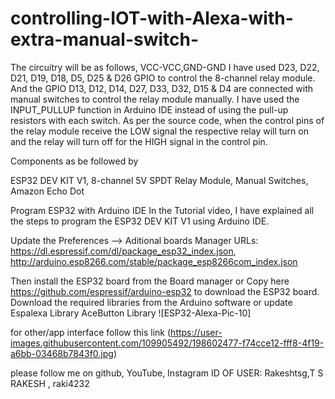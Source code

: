 # controlling-IOT-with-Alexa-with-extra-manual-switch-
The circuitry will be as follows,
VCC-VCC,GND-GND
I have used D23, D22, D21, D19, D18, D5, D25 & D26 GPIO to control the 8-channel relay module.
And the GPIO D13, D12, D14, D27, D33, D32, D15 & D4 are connected with manual switches to control the relay module manually.
I have used the INPUT_PULLUP function in Arduino IDE instead of using the pull-up resistors with each switch.
As per the source code, when the control pins of the relay module receive the LOW signal the respective relay will turn on and the relay will turn off for the HIGH signal in the control pin.

Components as be followed by 

ESP32 DEV KIT V1,
8-channel 5V SPDT Relay Module,
Manual Switches,
Amazon Echo Dot

Program ESP32 with Arduino IDE
In the Tutorial video, I have explained all the steps to program the ESP32 DEV KIT V1 using Arduino IDE.

Update the Preferences –> Aditional boards Manager URLs: https://dl.espressif.com/dl/package_esp32_index.json, http://arduino.esp8266.com/stable/package_esp8266com_index.json

Then install the ESP32 board from the Board manager or Copy here https://github.com/espressif/arduino-esp32 to download the ESP32 board.
Download the required libraries from the Arduino software or update
Espalexa Library
AceButton Library ![ESP32-Alexa-Pic-10]

for other/app interface follow this link
(https://user-images.githubusercontent.com/109905492/198602477-f74cce12-fff8-4f19-a6bb-03468b7843f0.jpg)


please follow me on github, YouTube, Instagram 
ID OF USER: Rakeshtsg,T S RAKESH , raki4232
